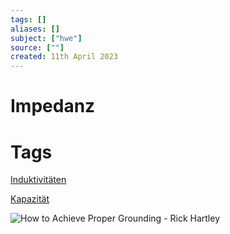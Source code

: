 ```yaml
---
tags: []
aliases: []
subject: ["hwe"]
source: [""]
created: 11th April 2023
---
```


# Impedanz

# Tags

[Induktivitäten](Induktivitäten.md)

[Kapazität](Kapazität.md)

![How to Achieve Proper Grounding - Rick Hartley](https://www.youtube.com/watch?v=ySuUZEjARPY)